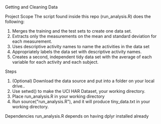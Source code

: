 Getting and Cleaning Data

Project Scope
The script found inside this repo (run_analysis.R) does the following:
1.	Merges the training and the test sets to create one data set.
2.	Extracts only the measurements on the mean and standard deviation for each measurement.
3.	Uses descriptive activity names to name the activities in the data set
4.	Appropriately labels the data set with descriptive activity names.
5.	Creates a second, independent tidy data set with the average of each variable for each activity and each subject.

Steps
1.	(Optional) Download the data source and put into a folder on your local drive..
2.	Use setwd() to make the UCI HAR Dataset, your working directory.
3.	Place run_analysis.R in your working directory 
4.	Run source("run_analysis.R"), and it will produce tiny_data.txt in your working directory.

Dependencies
run_analysis.R depends on having dplyr installed already

